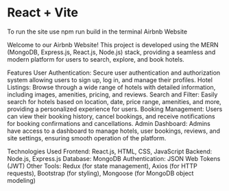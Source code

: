 # React + Vite
To run the site use npm run build in the terminal
Airbnb Website

Welcome to our Airbnb Website! This project is developed using the MERN (MongoDB, Express.js, React.js, Node.js) stack, providing a seamless and modern platform for users to search, explore, and book hotels.

Features
User Authentication: Secure user authentication and authorization system allowing users to sign up, log in, and manage their profiles.
Hotel Listings: Browse through a wide range of hotels with detailed information, including images, amenities, pricing, and reviews.
Search and Filter: Easily search for hotels based on location, date, price range, amenities, and more, providing a personalized experience for users.
Booking Management: Users can view their booking history, cancel bookings, and receive notifications for booking confirmations and cancellations.
Admin Dashboard: Admins have access to a dashboard to manage hotels, user bookings, reviews, and site settings, ensuring smooth operation of the platform.

Technologies Used
Frontend: React.js, HTML, CSS, JavaScript
Backend: Node.js, Express.js
Database: MongoDB
Authentication: JSON Web Tokens (JWT)
Other Tools: Redux (for state management), Axios (for HTTP requests), Bootstrap (for styling), Mongoose (for MongoDB object modeling)
